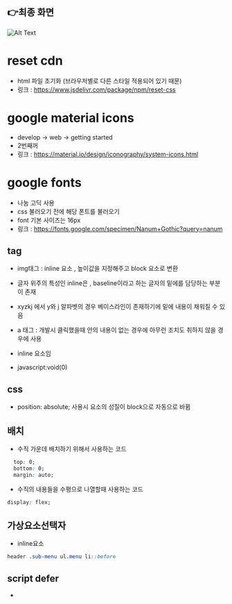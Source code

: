 ## 👉최종 화면
![Alt Text](https://user-images.githubusercontent.com/85567060/195993825-6ac31903-ab5e-4b1c-9ef2-a50b5af9a204.gif)


# reset cdn
- html 파일 초기화 (브라우저별로 다른 스타일 적용되어 있기 때문)
- 링크 : https://www.jsdelivr.com/package/npm/reset-css

# google material icons
- develop -> web -> getting started
- 2번째꺼
- 링크 : https://material.io/design/iconography/system-icons.html

# google fonts
- 나눔 고딕 사용
- css 불러오기 전에 해당 폰트를 불러오기
- font 기본 사이즈는 16px
- 링크 : https://fonts.google.com/specimen/Nanum+Gothic?query=nanum

## tag
- img태그 : inline 요소 , 높이값을 지정해주고 block 요소로 변환
- 글자 위주의 특성인 inline은 , baseline이라고 하는 글자의 밑에를 담당하는 부분이 존재
- xyzkj 에서 y와 j 알파벳의 경우 베이스라인이 존재하기에 밑에 내용이 채워질 수 있음

- a 태그 : 개발시 클릭했을때 안의 내용이 없는 경우에 아무런 조치도 취하지 않을 경우에 사용
- inline 요소임
- javascript:void(0)

## css
- position: absolute; 사용시 요소의 성질이 block으로 자동으로 바뀜



## 배치
- 수직 가운데 배치하기 위해서 사용하는 코드
``` css
  top: 0;
  bottom: 0;
  margin: auto;
```

- 수직의 내용들을 수평으로 나열할때 사용하는 코드
``` css
display: flex; 
```


## 가상요소선택자
- inline요소
``` css
header .sub-menu ul.menu li::before
```

## script defer
- <script> 태그의 defer 속성은 페이지가 모두 로드된 후에 해당 외부 스크립트가 실행됨을 명시

## class 명이 띄어쓰기가 들어가있는 경우
- classList.add 를 통해서 class를 추가해주는 경우에
- 기존 클래스명에 새롭게 추가된 클래스명이 추가 됨으로서 길어지는데
- css 를 통해서 해당 내용에 수정을 가하고 싶을때
- 일치를 위해서 붙여서 쓰도록 한다 .search.focused
``` css
header .sub-menu .search.focused .material-icons-outlined{
  opacity: 0;
}
```

## transition
- all 이 default임


## 헤더와 드롭메뉴
- top이나 bottom 속성을 사용하지 않아 수직 위치 값이 없다면
- 요소의 원래 위치를 그대로 사용
- 만약 position: absolute; 를 사용했다면,
- (위치상) 부모 요소를 기준으로 하므로,
- 화면의 뷰포트 좌우 끝까지 늘어날 수 없게 됨

## BEM
- HTML 클래스 속성의 작명법
- block element modifier
- 요소__일부분 : underscore(lodash) 기호로 요소의 일부분을 표시
- 요소--상태 : Hyphen(Dash) 기호로 요소의 상태를 표시

## lodash cdn
- scrollY 사용

## gsap cdn
- js animation
```javascript
gsap.to(요소, 지속시간, 옵션);
```
- gsap -> opacity : 시각적으로만 사라진 것, 마우스 포인터로 클릭이 가능함(문제)
- gsap easing : esseInOut: power1 으로 요소의 in, out 특성에 맞는 에니메이션 적용하기
```javascript
TweenMax.to(
graph
graph, 
2.5
2.5, { ease: 
Power1.
easeInOut
easeInOut, y: -500 });
```

## 정렬
- justify-content: flex-end; 오른쪽 정렬
- align-items: center; 글자 수평 수직 가운데로 정렬

## swiper js
- 6 version vs 8 version
- current : v8.4.3 
- hw 가속 전환과 여러 기본 동작을 갖춘 현대적인 슬라이드 라이브러리
- 7,8 버전의 사용법이 다르기 떄문에 6버전으로 유지
- 첫번째 div 태그에 swiper-container 라고 시작
- 공지사항을 슬라이드로 볼 수 있게하기 위해 사용
- min~ : 원본이 아닌, 최적화된 코드, minify의 약자
- 자동플레이 및 마지막 요소에서 다시 처음으로 돌아갈 수 있게 하는 방법
```css
  autoplay: true,
  loop: true
```

## js
- new
- 생성자

# overflow: hidden;
- 요소의 크기가 줄어들면서, 그 영역 밖으로 넘치지 않도록
- 잘려서 안보이게 하기 위함

# 수평으로 만들고, 가로 너비 넘길때 줄 바꿈 허용하는 코드
```css
.rewards .btn-group {
  width: 250px;
  display: flex;
  flex-wrap: wrap;
}
```

## flex-grow: 1;
- 최대한의 너비 사용하기

## padding-top
- padding은 상대적 요소로, 늘어날 수 있는 여지를 주게 되는데
- 예를 들어, width는 500px 이고, height 을 0으로 지정해준  상태에서
- padding-top: 50% 를 설정해주게 되면, 
- 250px 으로 맞춰지게 된다 (부모요소의 가로 너비를 가져감)
- 영상 같은 곳에서 활용된다
- 보통 16: 9 의 비율을 맞추려는 경우
- 56.25 % 를 맞춰주면 된다
- fhd : 1920 x 1080


## 가상요소 선택자 ::
- .youtube .youtube__area::before 
- 가상요소 선택자에서 before을 이용하여,
- 실제 html을 건들지 않고서도, 
- css로 html 요소의 내용을 수정하는 방법

## youtube iframe api
- https://developers.google.com/youtube/iframe_api_reference?hl=ko
- var 요즘 잘 활용하지 않는 요소 생성 방법
- 요즘엔 let , const

## scrollMagic cdn
- https://nykim.work/30
- 외부 라이브러리, 스크롤 애니메이션 구현 가능
- 웹퍼블리싱에서 완성도 높이기 위해,gsap과 함께 많이 사용됨

## 특수문자
- 표현하는 방법 관련 참고 : https://www.reilldesign.com/tutorials/character-entity-reference-chart.html


## img
```css
display:block;
margin:0 auto;
```
- 위의 경우에는 width 속성이 없이도 가운데 정렬이 가능

## gsap ScrollToPlugin 
- 3.11 버전에서는 window 의 scrollTo 옵션이 정상적으로 작동하지 않음
- 대신, 3.10 버전으로 실행
## 부족한 점
##### 1번.
- awards // index.html 648~653 관련
- arrow 버튼 슬라이드 요소 관리 5개 표시만 하고 싶은데 불가
- 버튼 안보임
##### 2번..
